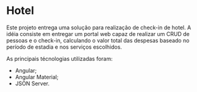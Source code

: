 # Hotel
Este projeto entrega uma solução para realização de check-in de hotel.
A idéia consiste em entregar um portal web capaz de realizar um CRUD de pessoas e o check-in, calculando o valor total das despesas baseado no período de estadia e nos serviços escolhidos.

As principais técnologias utilizadas foram:

- Angular;
- Angular Material;
- JSON Server.
